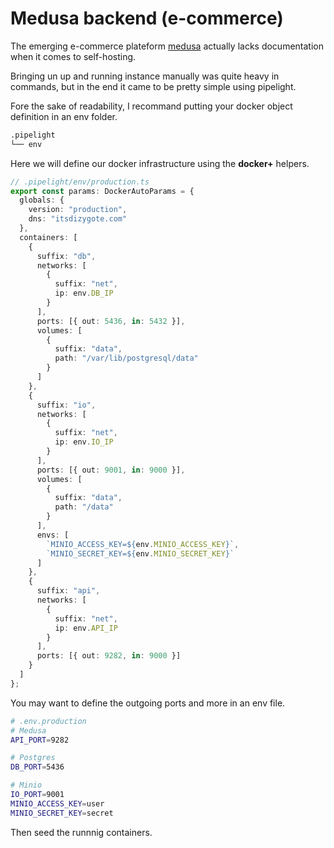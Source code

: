 # Medusa backend (e-commerce)

The emerging e-commerce plateform [medusa](https://medusajs.com) actually lacks documentation
when it comes to self-hosting.

Bringing un up and running instance manually was quite heavy in commands,
but in the end it came to be pretty simple using pipelight.

Fore the sake of readability, I recommand putting your docker object definition in an env folder.

```sh
.pipelight
└── env
```

Here we will define our docker infrastructure using the **docker+** helpers.

```ts
// .pipelight/env/production.ts
export const params: DockerAutoParams = {
  globals: {
    version: "production",
    dns: "itsdizygote.com"
  },
  containers: [
    {
      suffix: "db",
      networks: [
        {
          suffix: "net",
          ip: env.DB_IP
        }
      ],
      ports: [{ out: 5436, in: 5432 }],
      volumes: [
        {
          suffix: "data",
          path: "/var/lib/postgresql/data"
        }
      ]
    },
    {
      suffix: "io",
      networks: [
        {
          suffix: "net",
          ip: env.IO_IP
        }
      ],
      ports: [{ out: 9001, in: 9000 }],
      volumes: [
        {
          suffix: "data",
          path: "/data"
        }
      ],
      envs: [
        `MINIO_ACCESS_KEY=${env.MINIO_ACCESS_KEY}`,
        `MINIO_SECRET_KEY=${env.MINIO_SECRET_KEY}`
      ]
    },
    {
      suffix: "api",
      networks: [
        {
          suffix: "net",
          ip: env.API_IP
        }
      ],
      ports: [{ out: 9282, in: 9000 }]
    }
  ]
};
```

You may want to define the outgoing ports and more in an env file.

```sh
# .env.production
# Medusa
API_PORT=9282

# Postgres
DB_PORT=5436

# Minio
IO_PORT=9001
MINIO_ACCESS_KEY=user
MINIO_SECRET_KEY=secret
```

Then seed the runnnig containers.
